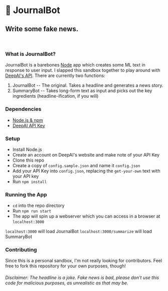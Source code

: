 # :memo: JournalBot
## Write some fake news.
&nbsp;  
### What is JournalBot?
JournalBot is a barebones [Node](https://nodejs.org) app which creates some ML text in response to user input.  I slapped this sandbox together to play around with [DeepAI's API](https://deepai.org/apis).  There are currently two functions:
1. JournalBot -- The original.  Takes a headline and generates a news story.
1. SummaryBot -- Takes long-form text as input and picks out the key ingredients (headline-ification, if you will)
&nbsp;  
### Dependencies
- [Node.js & npm](https://nodejs.org)
- [DeepAI API Key](https://deepai.org/)
&nbsp;  
### Setup
- Install Node.js
- Create an account on DeepAI's website and make note of your API Key
- Clone this repo
- Create a copy of `config.sample.json` and name it `config.json`
- Add your API Key into `config.json`, replacing the `get-your-own` text with your API key
- Run `npm install`
&nbsp;  
### Running the App
- `cd` into the repo directory
- Run `npm run start`
- The app will spin up a webserver which you can access in a browser at `localhost:3000`

`localhost:3000` will load JournalBot
`localhost:3000/summarize` will load SummaryBot
&nbsp;  
### Contributing
Since this is a personal sandbox, I'm not really looking for contributors.  Feel free to fork this repository for your own purposes, though!
&nbsp;  
###### Disclaimer: The headline is a joke. Fake news is bad, please don't use this code for malicious purposes, as unrealistic as that may be.
